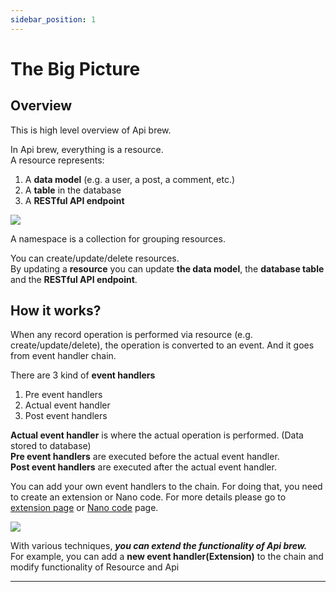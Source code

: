 ```yaml
---
sidebar_position: 1
---
```


# The Big Picture

## Overview

This is high level overview of Api brew.

In Api brew, everything is a resource.  
A resource represents:

1. A **data model** (e.g. a user, a post, a comment, etc.)
2. A **table** in the database
3. A **RESTful API endpoint**

![](/files/docs/fundamentals/the-big-picture/resource-namespace-diagram.png)

A namespace is a collection for grouping resources.

You can create/update/delete resources.  
By updating a **resource** you can update **the data model**, the **database table** and the **RESTful API endpoint**.

## How it works?

When any record operation is performed via resource (e.g. create/update/delete), the operation is converted to an event. And it goes from event handler chain.

There are 3 kind of **event handlers**

1. Pre event handlers
2. Actual event handler
3. Post event handlers

**Actual event handler** is where the actual operation is performed. (Data stored to database)  
**Pre event handlers** are executed before the actual event handler.  
**Post event handlers** are executed after the actual event handler.

You can add your own event handlers to the chain. For doing that, you need to create an extension or Nano code. For more details please go to [extension page](https://apibrew.io/docs/fundamentals/extension) or [Nano code](https://apibrew.io/docs/nano-code/getting-started) page.

![](/files/docs/fundamentals/the-big-picture/resource-event-handling.png)

With various techniques, **_you can extend the functionality of Api brew._**  
For example, you can add a **new event handler(Extension)** to the chain and modify functionality of Resource and Api

---